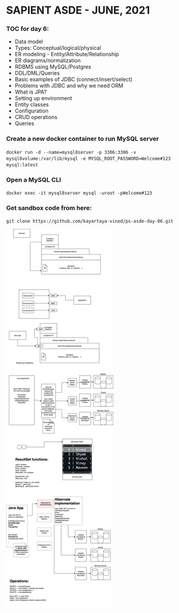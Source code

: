 # SAPIENT ASDE - JUNE, 2021

### TOC for day 6:

-   Data model
-   Types: Conceptual/logical/physical
-   ER modeling - Entity/Attribute/Relationship
-   ER diagrams/normalization
-   RDBMS using MySQL/Postgres
-   DDL/DML/Queries
-   Basic examples of JDBC (connect/insert/select)
-   Problems with JDBC and why we need ORM
-   What is JPA?
-   Setting up environment
-   Entity classes
-   Configuration
-   CRUD operations
-   Queries

### Create a new docker container to run MySQL server

`docker run -d --name=mysql8server -p 3306:3306 -v mysql8volume:/var/lib/mysql -e MYSQL_ROOT_PASSWORD=Welcome#123 mysql:latest`

### Open a MySQL CLI

`docker exec -it mysql8server mysql -uroot -pWelcome#123`

### Get sandbox code from here:

`git clone https://github.com/kayartaya-vinod/ps-asde-day-06.git`

![](./concepts1.dio.png 'Concepts')
